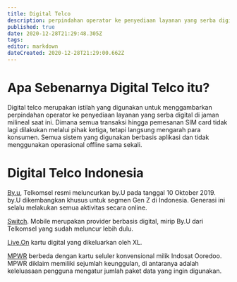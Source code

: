 ```yaml
---
title: Digital Telco
description: perpindahan operator ke penyediaan layanan yang serba digital
published: true
date: 2020-12-28T21:29:48.305Z
tags: 
editor: markdown
dateCreated: 2020-12-28T21:29:00.662Z
---
```


# Apa Sebenarnya Digital Telco itu?
Digital telco merupakan istilah yang digunakan untuk menggambarkan perpindahan operator ke penyediaan layanan yang serba digital di jaman milineal saat ini. Dimana semua transaksi hingga pemesanan SIM card tidak lagi dilakukan melalui pihak ketiga, tetapi langsung mengarah para konsumen. Semua sistem yang digunakan berbasis aplikasi dan tidak menggunakan operasional offline sama sekali.

# Digital Telco Indonesia
[By.u](https://www.byu.id/), Telkomsel resmi meluncurkan by.U pada tanggal 10 Oktober 2019. by.U dikembangkan khusus untuk segmen Gen Z di Indonesia. Generasi ini selalu melakukan semua aktivitas secara online.

[Switch](https://www.switchmobile.id/). Mobile merupakan provider berbasis digital, mirip By.U dari Telkomsel yang sudah meluncur lebih dulu.

[Live.On](https://www.liveon.id/) kartu digital yang dikeluarkan oleh XL.

[MPWR](https://www.mpwr.id) berbeda dengan kartu seluler konvensional milik Indosat Ooredoo. MPWR diklaim memiliki sejumlah keunggulan, di antaranya adalah keleluasaan pengguna mengatur jumlah paket data yang ingin digunakan.

